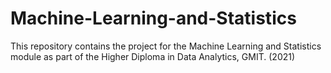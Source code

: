 # Machine-Learning-and-Statistics
This repository contains the project for the Machine Learning and Statistics module as part of the Higher Diploma in Data Analytics, GMIT. (2021)
